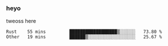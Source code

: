 ### heyo
tweoss here

<!--START_SECTION:waka-->

```text
Rust    55 mins         ██████████████████▒░░░░░░   73.80 %
Other   19 mins         ██████▒░░░░░░░░░░░░░░░░░░   25.67 %
```

<!--END_SECTION:waka-->

<!--
**Tweoss/tweoss** is a ✨ _special_ ✨ repository because its `README.md` (this file) appears on your GitHub profile.

Here are some ideas to get you started:

- 🔭 I’m currently working on ...
- 🌱 I’m currently learning ...
- 👯 I’m looking to collaborate on ...
- 🤔 I’m looking for help with ...
- 💬 Ask me about ...
- 📫 How to reach me: ...
- 😄 Pronouns: ...
- ⚡ Fun fact: ...
-->
